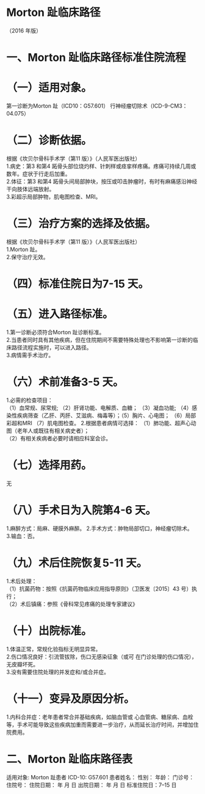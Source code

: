 # Morton 趾临床路径  
（2016 年版）  
# 一、Morton 趾临床路径标准住院流程  
# （一）适用对象。  
第一诊断为Morton 趾（ICD10：G57.601） 行神经瘤切除术（ICD-9-CM3：04.075）  
# （二）诊断依据。  
根据《坎贝尔骨科手术学（第11 版）》（人民军医出版社）  
1.病史：第3 和第4 跖骨头部位烧灼样、针刺样或痉挛样疼痛。疼痛可持续几周或数年。症状于行走后加重。  
2.体征：第3 和第4 跖骨头间局部肿块，按压或叩击肿瘤时，有时有麻痛感沿神经干向肢体远端放射。  
3.彩超示局部肿物，肌电图检查、MRI。  
# （三）治疗方案的选择及依据。  
根据《坎贝尔骨科手术学（第11 版）》（人民军医出版社）  
1.Morton 趾。  
2.保守治疗无效。  
# （四）标准住院日为7-15 天。  
# （五）进入路径标准。  
1.第一诊断必须符合Morton 趾诊断标准。  
2.当患者同时具有其他疾病，但在住院期间不需要特殊处理也不影响第一诊断的临床路径流程实施时，可以进入路径。  
3.病情需手术治疗。  
# （六）术前准备3-5 天。  
1.必需的检查项目：  
（1）血常规、尿常规; （2）肝肾功能、电解质、血糖； （3）凝血功能; （4）感染性疾病筛查（乙肝、丙肝、艾滋病、梅毒等）；（5）胸片、心电图； （6）局部彩超和MRI （7）肌电图检查。 2.根据患者病情可选择： （1）肺功能、超声心动图（老年人或既往有相关病史者）；  
（2）有相关疾病者必要时请相应科室会诊。  
# （七）选择用药。  
无  
# （八）手术日为入院第4-6 天。  
1.麻醉方式：局麻、硬膜外麻醉。   2.手术方式：肿物局部切口，神经瘤切除术。 3.输血：否。  
# （九）术后住院恢复5-11 天。  
1.术后处理：  
（1）抗菌药物：按照《抗菌药物临床应用指导原则》（卫医发〔2015〕43 号）执行；  
（2）术后镇痛：参照《骨科常见疼痛的处理专家建议》  
# （十）出院标准。  
1.体温正常，常规化验指标无明显异常。  
2.伤口情况良好：引流管拔除，伤口无感染征象（或可 在门诊处理的伤口情况），无皮瓣坏死。  
3.没有需要住院处理的并发症和/或合并症。  
# （十一）变异及原因分析。  
1.内科合并症：老年患者常合并基础疾病，如脑血管或 心血管病、糖尿病、血栓等，手术可能导致这些疾病加重而需要进一步治疗，从而延长治疗时间，并增加住院费用。  
# 二、Morton 趾临床路径表  
适用对象: Morton 趾患者    ICD-10:  G57.601      患者姓名：         性别：      年龄：        门诊号：         住院号：                     住院日期：    年   月   日     出院日期：    年   月   日   标准住院日：7–15 日  
